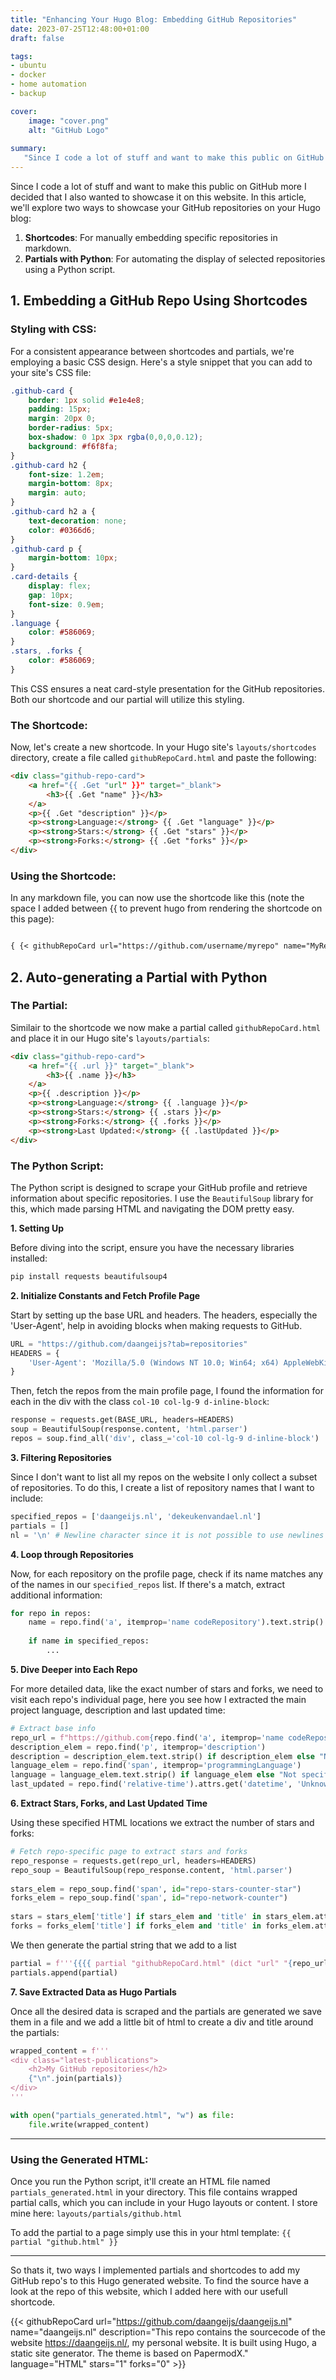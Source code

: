 ```yaml
---
title: "Enhancing Your Hugo Blog: Embedding GitHub Repositories"
date: 2023-07-25T12:48:00+01:00
draft: false

tags:
- ubuntu
- docker
- home automation
- backup

cover:
    image: "cover.png"
    alt: "GitHub Logo"
    
summary:
   "Since I code a lot of stuff and want to make this public on GitHub more I decided that I also wanted to showcase it on this website. In this article, we'll explore two ways to showcase your GitHub repositories on your Hugo blog:"
---
```



Since I code a lot of stuff and want to make this public on GitHub more I decided that I also wanted to showcase it on this website. In this article, we'll explore two ways to showcase your GitHub repositories on your Hugo blog:

1. **Shortcodes**: For manually embedding specific repositories in markdown.
2. **Partials with Python**: For automating the display of selected repositories using a Python script.

## 1. Embedding a GitHub Repo Using Shortcodes

### Styling with CSS:

For a consistent appearance between shortcodes and partials, we're employing a basic CSS design. Here's a style snippet that you can add to your site's CSS file:

```css
.github-card {
    border: 1px solid #e1e4e8;
    padding: 15px;
    margin: 20px 0;
    border-radius: 5px;
    box-shadow: 0 1px 3px rgba(0,0,0,0.12);
    background: #f6f8fa;
}
.github-card h2 {
    font-size: 1.2em;
    margin-bottom: 8px;
    margin: auto;
}
.github-card h2 a {
    text-decoration: none;
    color: #0366d6;
}
.github-card p {
    margin-bottom: 10px;
}
.card-details {
    display: flex;
    gap: 10px;
    font-size: 0.9em;
}
.language {
    color: #586069;
}
.stars, .forks {
    color: #586069;
}
```

This CSS ensures a neat card-style presentation for the GitHub repositories. Both our shortcode and our partial will utilize this styling.

### The Shortcode:

Now, let's create a new shortcode. In your Hugo site's `layouts/shortcodes` directory, create a file called `githubRepoCard.html` and paste the following:

```html
<div class="github-repo-card">
    <a href="{{ .Get "url" }}" target="_blank">
        <h3>{{ .Get "name" }}</h3>
    </a>
    <p>{{ .Get "description" }}</p>
    <p><strong>Language:</strong> {{ .Get "language" }}</p>
    <p><strong>Stars:</strong> {{ .Get "stars" }}</p>
    <p><strong>Forks:</strong> {{ .Get "forks" }}</p>
</div>
```

### Using the Shortcode:

In any markdown file, you can now use the shortcode like this (note the space I added between {{ to prevent hugo from rendering the shortcode on this page): 

```markdown

{ {< githubRepoCard url="https://github.com/username/myrepo" name="MyRepo" description="This is my awesome repo" language="JavaScript" stars="100" forks="50" >}}
```

## 2. Auto-generating a Partial with Python

### The Partial:
Similair to the shortcode we now make a partial called `githubRepoCard.html` and place it in our Hugo site's `layouts/partials`:

```html
<div class="github-repo-card">
    <a href="{{ .url }}" target="_blank">
        <h3>{{ .name }}</h3>
    </a>
    <p>{{ .description }}</p>
    <p><strong>Language:</strong> {{ .language }}</p>
    <p><strong>Stars:</strong> {{ .stars }}</p>
    <p><strong>Forks:</strong> {{ .forks }}</p>
    <p><strong>Last Updated:</strong> {{ .lastUpdated }}</p>
</div>
```

### The Python Script:

The Python script is designed to scrape your GitHub profile and retrieve information about specific repositories. I use the `BeautifulSoup` library for this, which made parsing HTML and navigating the DOM pretty easy.

**1. Setting Up**

Before diving into the script, ensure you have the necessary libraries installed:

```bash
pip install requests beautifulsoup4
```

**2. Initialize Constants and Fetch Profile Page**

Start by setting up the base URL and headers. The headers, especially the 'User-Agent', help in avoiding blocks when making requests to GitHub.

```python
URL = "https://github.com/daangeijs?tab=repositories"
HEADERS = {
    'User-Agent': 'Mozilla/5.0 (Windows NT 10.0; Win64; x64) AppleWebKit/537.36 (KHTML, like Gecko) Chrome/58.0.3029.110 Safari/537.3'
}
```

Then, fetch the repos from the main profile page, I found the information for each in the div with the class `col-10 col-lg-9 d-inline-block`:

```python
response = requests.get(BASE_URL, headers=HEADERS)
soup = BeautifulSoup(response.content, 'html.parser')
repos = soup.find_all('div', class_='col-10 col-lg-9 d-inline-block')
```

**3. Filtering Repositories**

Since I don't want to list all my repos on the website I only collect a subset of repositories. To do this, I create a list of repository names that I want to include:

```python
specified_repos = ['daangeijs.nl', 'dekeukenvandael.nl']
partials = []
nl = '\n' # Newline character since it is not possible to use newlines in formatted strings
```

**4. Loop through Repositories**

Now, for each repository on the profile page, check if its name matches any of the names in our `specified_repos` list. If there's a match, extract additional information:

```python
for repo in repos:
    name = repo.find('a', itemprop='name codeRepository').text.strip()
    
    if name in specified_repos:
        ...
```

**5. Dive Deeper into Each Repo**

For more detailed data, like the exact number of stars and forks, we need to visit each repo's individual page, here you see how I extracted the main project language, description and last updated time:

```python
# Extract base info  
repo_url = f"https://github.com{repo.find('a', itemprop='name codeRepository')['href']}"  
description_elem = repo.find('p', itemprop='description')  
description = description_elem.text.strip() if description_elem else "No description provided."  
language_elem = repo.find('span', itemprop='programmingLanguage')  
language = language_elem.text.strip() if language_elem else "Not specified"  
last_updated = repo.find('relative-time').attrs.get('datetime', 'Unknown Date')
```

**6. Extract Stars, Forks, and Last Updated Time**

Using these specified HTML locations we extract the number of stars and forks:

```python
# Fetch repo-specific page to extract stars and forks  
repo_response = requests.get(repo_url, headers=HEADERS)  
repo_soup = BeautifulSoup(repo_response.content, 'html.parser')  
  
stars_elem = repo_soup.find('span', id="repo-stars-counter-star")  
forks_elem = repo_soup.find('span', id="repo-network-counter")  
  
stars = stars_elem['title'] if stars_elem and 'title' in stars_elem.attrs else '0'  
forks = forks_elem['title'] if forks_elem and 'title' in forks_elem.attrs else '0'
```

We then generate the partial string that we add to a list

```python
partial = f'''{{{{ partial "githubRepoCard.html" (dict "url" "{repo_url}" "name" "{name}" "description" "{description}" "language" "{language}" "stars" "{stars}" "forks" "{forks}" "lastUpdated" "{last_updated}") }}}}'''  
partials.append(partial)
```

**7. Save Extracted Data as Hugo Partials**

Once all the desired data is scraped and the partials are generated we save them in a file and we add a little bit of html to create a div and title around the partials:

```python
wrapped_content = f'''
<div class="latest-publications">
    <h2>My GitHub repositories</h2>
    {"\n".join(partials)}
</div>
'''

with open("partials_generated.html", "w") as file:
    file.write(wrapped_content)
```

---

### Using the Generated HTML:

Once you run the Python script, it'll create an HTML file named `partials_generated.html` in your directory. This file contains wrapped partial calls, which you can include in your Hugo layouts or content. I store mine here: `layouts/partials/github.html`

To add the partial to a page simply use this in your html template: 
`{{ partial "github.html" }}`

---
So thats it, two ways I implemented partials and shortcodes to add my GitHub repo's to this Hugo generated website. To find the source have a look at the repo of this website, which I added here with our usefull shortcode.

{{< githubRepoCard url="https://github.com/daangeijs/daangeijs.nl" name="daangeijs.nl" description="This repo contains the sourcecode of the website https://daangeijs.nl/, my personal website. It is built using Hugo, a static site generator. The theme is based on PapermodX." language="HTML" stars="1" forks="0" >}}
